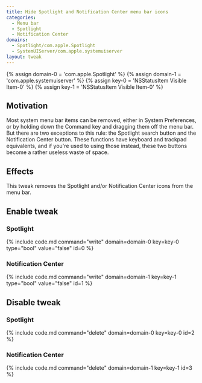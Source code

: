 ```yaml
---
title: Hide Spotlight and Notification Center menu bar icons
categories:
  - Menu bar
  - Spotlight
  - Notification Center
domains:
  - Spotlight/com.apple.Spotlight
  - SystemUIServer/com.apple.systemuiserver
layout: tweak
---
```


{% assign domain-0 = 'com.apple.Spotlight' %}
{% assign domain-1 = 'com.apple.systemuiserver' %}
{% assign key-0 = 'NSStatusItem Visible Item-0' %}
{% assign key-1 = 'NSStatusItem Visible Item-0' %}

## Motivation

Most system menu bar items can be removed, either in System Preferences, or by holding down the Command key and dragging them off the menu bar. But there are two exceptions to this rule: the Spotlight search button and the Notification Center button. These functions have keyboard and trackpad equivalents, and if you're used to using those instead, these two buttons become a rather useless waste of space.

## Effects

This tweak removes the Spotlight and/or Notification Center icons from the menu bar.

## Enable tweak

### Spotlight

{% include code.md command="write" domain=domain-0 key=key-0 type="bool" value="false" id=0 %}

### Notification Center

{% include code.md command="write" domain=domain-1 key=key-1 type="bool" value="false" id=1 %}
    
## Disable tweak

### Spotlight

{% include code.md command="delete" domain=domain-0 key=key-0 id=2 %}

### Notification Center

{% include code.md command="delete" domain=domain-1 key=key-1 id=3 %}
